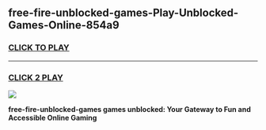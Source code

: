 
## free-fire-unblocked-games-Play-Unblocked-Games-Online-854a9
<h3>
<a href="https://premium76.site?title=free-fire-unblocked-games&ref=25A">CLICK TO PLAY</a></h3>
<hr>

<h3>
<a href="https://premium76.site?title=free-fire-unblocked-games&ref=25A">CLICK 2 PLAY</a>
  
</h3>

<a href="https://premium76.site?title=free-fire-unblocked-games&ref=25A"><img src="https://clearcache.store/games.png"></a>


**free-fire-unblocked-games games unblocked: Your Gateway to Fun and Accessible Online Gaming**
